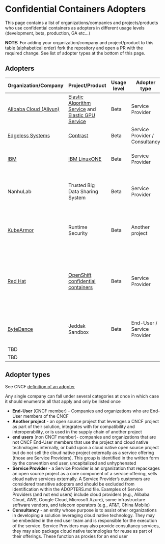 # Confidential Containers Adopters

This page contains a list of organizations/companies and projects/products who use confidential containers as adopters in different usage levels (development, beta, production, GA etc...)

**NOTE:** For adding your organization/company and project/product to this table (alphabetical order) fork the repository and open a PR with the required change.
See list of adopter types at the bottom of this page.

## Adopters

| Organization/Company                                              | Project/Product                                               | Usage level              | Adopter type                     | Details                                                                   |
|-------------------------------------------------------------------|---------------------------------------------------------------|--------------------------|----------------------------------|---------------------------------------------------------------------------|
|[Alibaba Cloud (Aliyun)](https://www.alibabacloud.com/)| [Elastic Algorithm Service](https://www.alibabacloud.com/help/en/pai/user-guide/eas-model-serving/?spm=a2c63.p38356.0.0.2b2b6679Pjozxy) and [Elastic GPU Service](https://www.alibabacloud.com/help/en/egs/) | Beta | Service Provider | Both services use sub-projects of confidential containers to protect the user data and AI model from being exposed to CSP (For details mading.ma@alibaba-inc.com) |
| [Edgeless Systems](https://www.edgeless.systems/)                 | [Contrast](https://github.com/edgelesssys/contrast)           | Beta                     | Service Provider / Consultancy   | Contrast runs confidential container deployments on Kubernetes at scale.                                |
| [IBM](https://www.ibm.com/z)                                    | [IBM LinuxONE](https://www.ibm.com/linuxone)                  | Beta                     | Service Provider                 | Confidential Containers with Red Hat OpenShift Container Platform and IBM® Secure Execution for Linux (see [details](https://www.ibm.com/blog/confidential-containers-with-red-hat-openshift-container-platform-and-ibm-secure-execution-for-linux/))  |
|NanhuLab|Trusted Big Data Sharing System |Beta |Service Provider |The system uses confidential containers to ensure that data users can utilize the data without being able to view the raw data.(No official website yet. For details: yzc@nanhulab.ac.cn) |
| [KubeArmor](https://www.kubearmor.io/) | Runtime Security | Beta | Another project | An open source project that leverages CoCo as part of their solution, integrates with for compatibility and interoperability, or is used in the supply chain of another project [(5GSEC)](https://github.com/5GSEC/nimbus/blob/main/examples/clusterscoped/coco-workload-si-sib.yaml). |
| [Red Hat](https://www.redhat.com/en) | [OpenShift confidential containers](https://www.redhat.com/en/blog/learn-about-confidential-containers) | Beta | Service Provider | Confidential Containers are available from [OpenShift sandboxed containers release version 1.7.0](https://docs.redhat.com/en/documentation/openshift_sandboxed_containers/1.7/) as a tech preview on Azure cloud for both Intel TDX and AMD SEV-SNP. The tech preview also includes support for confidential containers on IBM Z and LinuxONE using Secure Execution for Linux (IBM SEL).|
| [ByteDance](https://www.bytedance.com/) | Jeddak Sandbox | Beta | End-User / Service Provider | Jeddak Sandbox leverages CoCo to protect the data privacy in the process of the company's business  (for details chendian.imtyrant@bytedance.com)
|TBD| | | | |
|TBD| | | | |

## Adopter types

See CNCF [definition of an adopter](https://github.com/cncf/toc/blob/main/FAQ.md#what-is-the-definition-of-an-adopter) <br>

Any single company can fall under several categories at once in which case it should enumerate all that apply and only be listed once
- **End-User** (CNCF member) - Companies and organizations who are End-User members of the CNCF
- **Another project** - an open source project that leverages a CNCF project as part of their solution, integrates with for compatibility and interoperability,
  or is used in the supply chain of another project
- **end users** (non CNCF member)- companies and organizations that are not CNCF End-User members that use the project and cloud native technologies internally, or build upon
  a cloud native open source project but do not sell the cloud native project externally as a service offering (those are Service Providers). This group is identified in the written
  form by the convention end user, uncapitalized and unhyphenated
- **Service Provider** - a Service Provider is an organization that repackages an open source project as a core component of a service offering, sells cloud native services externally.
  A Service Provider’s customers are considered transitive adopters and should be excluded from identification within the ADOPTERS.md file.
  Examples of Service Providers (and not end users) include cloud providers (e.g., Alibaba Cloud, AWS, Google Cloud, Microsoft Azure), some infrastructure software vendors,
  and telecom operators (e.g., AT&T, China Mobile)
- **Consultancy** - an entity whose purpose is to assist other organizations in developing a solution leveraging cloud native technology. They may be embedded in the end user team and
  is responsible for the execution of the service. Service Providers may also provide consultancy services, they may also package cloud native technologies for reuse
  as part of their offerings. These function as proxies for an end user
